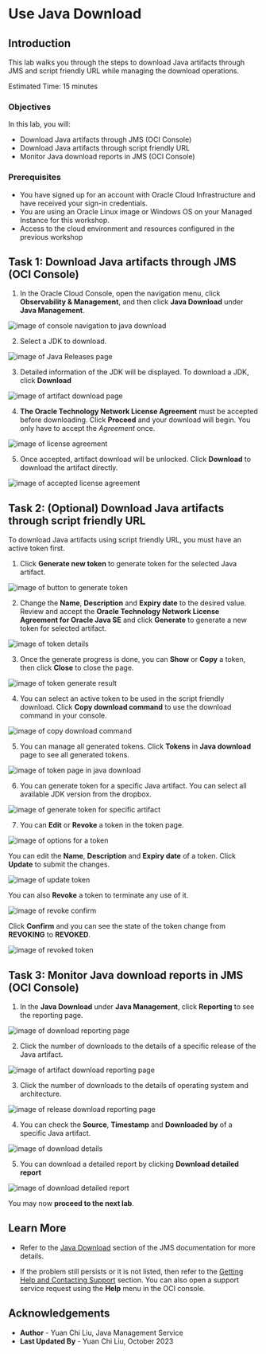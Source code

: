 # Use Java Download

## Introduction

This lab walks you through the steps to download Java artifacts through JMS and script friendly URL while managing the download operations.

Estimated Time: 15 minutes

### Objectives

In this lab, you will:

* Download Java artifacts through JMS (OCI Console)
* Download Java artifacts through script friendly URL
* Monitor Java download reports in JMS (OCI Console)

### Prerequisites

* You have signed up for an account with Oracle Cloud Infrastructure and have received your sign-in credentials. 
* You are using an Oracle Linux image or Windows OS on your Managed Instance for this workshop. 
* Access to the cloud environment and resources configured in the previous workshop

## Task 1: Download Java artifacts through JMS (OCI Console)

1. In the Oracle Cloud Console, open the navigation menu, click **Observability & Management**, and then click **Java Download** under **Java Management**.

  ![image of console navigation to java download](images/console-navigation-java-download.png)

2. Select a JDK to download.

  ![image of Java Releases page](images/java-releases-page.png)

3. Detailed information of the JDK will be displayed. To download a JDK, click **Download**

  ![image of artifact download page](images/artifact-download-page.png)

4. **The Oracle Technology Network License Agreement** must be accepted before downloading. Click **Proceed** and your download will begin. You only have to accept the _Agreement_ once.

  ![image of license agreement](images/oracle-license-agreement.png)
  
5. Once accepted, artifact download will be unlocked. Click **Download** to download the artifact directly.

  ![image of accepted license agreement](images/accepted-oracle-license-agreement.png)

## Task 2: (Optional) Download Java artifacts through script friendly URL

To download Java artifacts using script friendly URL, you must have an active token first.

1. Click **Generate new token** to generate token for the selected Java artifact.

  ![image of button to generate token](images/button-to-generate-token.png)
  
2. Change the **Name**, **Description** and **Expiry date** to the desired value. Review and accept the **Oracle Technology Network License Agreement for Oracle Java SE** and click **Generate** to generate a new token for selected artifact.

  ![image of token details](images/generate-token.png)
  
3. Once the generate progress is done, you can **Show** or **Copy** a token, then click **Close** to close the page.

  ![image of token generate result](images/generate-token-result.png)
  
4. You can select an active token to be used in the script friendly download. Click **Copy download command** to use the download command in your console.

  ![image of copy download command](images/copy-download-command.png)
  
5. You can manage all generated tokens. Click **Tokens** in **Java download** page to see all generated tokens.

  ![image of token page in java download](images/tokens-page.png)

6. You can generate token for a specific Java artifact. You can select all available JDK version from the dropbox.

  ![image of generate token for specific artifact](images/generate-token-for-specific-artifact.png)

7. You can **Edit** or **Revoke** a token in the token page.

  ![image of options for a token](images/options-for-token.png)
  
You can edit the **Name**, **Description** and **Expiry date** of a token. Click **Update** to submit the changes.

  ![image of update token](images/update-token.png)
  
You can also **Revoke** a token to terminate any use of it. 

  ![image of revoke confirm](images/confirm-token-revoke.png)

Click **Confirm** and you can see the state of the token change from **REVOKING** to **REVOKED**.

  ![image of revoked token](images/revoked-token.png)
  
## Task 3: Monitor Java download reports in JMS (OCI Console)

1. In the **Java Download** under **Java Management**, click **Reporting** to see the reporting page.

  ![image of download reporting page](images/reporting-page.png)

2. Click the number of downloads to the details of a specific release of the Java artifact.

  ![image of artifact download reporting page](images/reporting-by-release.png)

3. Click the number of downloads to the details of operating system and architecture.

 ![image of release download reporting page](images/reporting-by-os.png)

4. You can check the **Source**, **Timestamp** and **Downloaded by** of a specific Java artifact.

  ![image of download details](images/reporting-details.png)
  
5. You can download a detailed report by clicking **Download detailed report**

  ![image of download detailed report](images/report-download.png)

You may now **proceed to the next lab**.

## Learn More

* Refer to the [Java Download](https://docs.oracle.com/en-us/iaas/jms/doc/java-download.html) section of the JMS documentation for more details.

* If the problem still persists or it is not listed, then refer to the [Getting Help and Contacting Support](https://docs.oracle.com/en-us/iaas/Content/GSG/Tasks/contactingsupport.htm) section. You can also open a support service request using the **Help** menu in the OCI console.

## Acknowledgements

* **Author** - Yuan Chi Liu, Java Management Service
* **Last Updated By** - Yuan Chi Liu, October 2023
